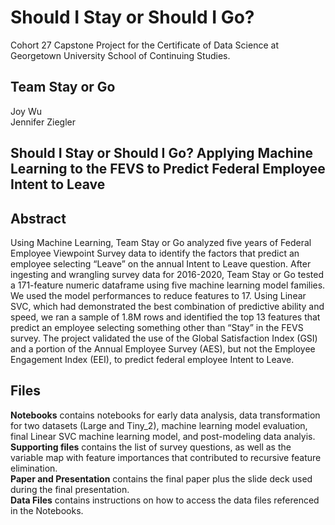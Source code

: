 # Should I Stay or Should I Go?
Cohort 27 Capstone Project for the Certificate of Data Science at Georgetown University School of Continuing Studies.

## Team Stay or Go
Joy Wu</br>
Jennifer Ziegler

## Should I Stay or Should I Go? Applying Machine Learning to the FEVS to Predict Federal Employee Intent to Leave

## Abstract
Using Machine Learning, Team Stay or Go analyzed five years of Federal Employee Viewpoint
Survey data to identify the factors that predict an employee selecting “Leave” on the annual
Intent to Leave question. After ingesting and wrangling survey data for 2016-2020, Team Stay or
Go tested a 171-feature numeric dataframe using five machine learning model families. We used
the model performances to reduce features to 17. Using Linear SVC, which had demonstrated the
best combination of predictive ability and speed, we ran a sample of 1.8M rows and identified
the top 13 features that predict an employee selecting something other than “Stay” in the FEVS
survey. The project validated the use of the Global Satisfaction Index (GSI) and a portion of the
Annual Employee Survey (AES), but not the Employee Engagement Index (EEI), to predict
federal employee Intent to Leave.

## Files
**Notebooks** contains notebooks for early data analysis, data transformation for two datasets (Large and Tiny_2), machine learning model evaluation, final Linear SVC machine learning model, and post-modeling data analyis.</br>
**Supporting files** contains the list of survey questions, as well as the variable map with feature importances that contributed to recursive feature elimination.</br>
**Paper and Presentation** contains the final paper plus the slide deck used during the final presentation.</br>
**Data Files** contains instructions on how to access the data files referenced in the Notebooks.</br>
